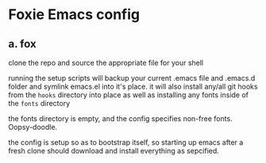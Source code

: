 # Foxie Emacs config
## a. fox

clone the repo and source the appropriate file for your shell

running the setup scripts will backup your current .emacs file and .emacs.d folder and symlink emacs.el into it's place.
it will also install any/all git hooks from the `hooks` directory into place as well as installing any fonts inside of the `fonts` directory

the fonts directory is empty, and the config specifies non-free fonts. Oopsy-doodle.

the config is setup so as to bootstrap itself, so starting up emacs after a fresh clone should download and install everything as sepcified.
